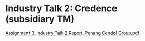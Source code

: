 # Industry Talk 2: Credence (subsidiary TM)

[Assignment 3_Industry Talk 2 Report_Penang Cendol Group.pdf](https://github.com/miqbaltariq/SECP1513/files/14151489/Assignment.3_Industry.Talk.2.Report_Penang.Cendol.Group.pdf)

